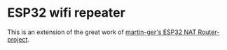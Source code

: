 # ESP32 wifi repeater

This is an extension of the great work of [martin-ger's ESP32 NAT Router-project](https://github.com/martin-ger/esp32_nat_router). 
